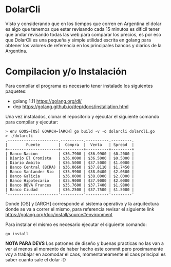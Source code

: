 # DolarCli

Visto y considerando que en los tiempos que corren en Argentina el dolar es algo que tenemos que estar revisando cada 15 minutos es dificil tener que andar revisando todas las web para comparar los precios, es por eso que DolarCli es una pequeña y simple utilidad escrita en golang para obtener los valores de referencia en los principales bancos y diarios de la Argentina. 

# Compilacion y/o Instalación
Para compilar el programa es necesario tener instalado los siguientes paquetes:

 - golang 1.11 https://golang.org/dl/
 - dep https://golang.github.io/dep/docs/installation.html

Una vez instalados, clonar el repositorio y ejecutar el siguiente comando para compilar y ejecutar:

    > env GOOS=[OS] GOARCH=[ARCH] go build -v -o dolarcli dolarcli.go
    > ./dolarcli
    .----------------------.----------.----------.---------.
	|        Fuente        |  Compra  |  Venta   | Spread  |
	+----------------------+----------+----------+---------+
	| Banco Nacion         | $36.7900 | $36.9900 | $0.2000 |
	| Diario El Cronista   | $36.0000 | $36.5000 | $0.5000 |
	| Diario Ambito        | $36.5000 | $37.5000 | $1.0000 |
	| Banco Central (BCRA) | $36.0660 | $37.8110 | $1.7450 |
	| Banco Santander Rio  | $35.9900 | $38.0400 | $2.0500 |
	| Banco Galicia        | $36.0000 | $38.0000 | $2.0000 |
	| Banco Hipotecario    | $35.9000 | $37.9000 | $2.0000 |
	| Banco BBVA Frances   | $35.7600 | $37.7400 | $1.9800 |
	| Banco Ciudad         | $36.2500 | $37.7500 | $1.5000 |
	'----------------------'----------'----------'---------'

Donde [OS] y [ARCH] corresponde al sistema operativo y la arquitectura donde se va a correr el mismo, para referencia revisar el siguiente link https://golang.org/doc/install/source#environment

Para instalar el mismo es necesario ejecutar el siguiente comando:

    go install
    
**NOTA PARA DEVS**
Los patrones de diseño y buenas practicas no las van a ver al menos al momento de haber hecho este commit pero proximamente voy a trabajar en acomodar el caos, momentaneamente el caos principal es saber cuanto sale el dolar :D
